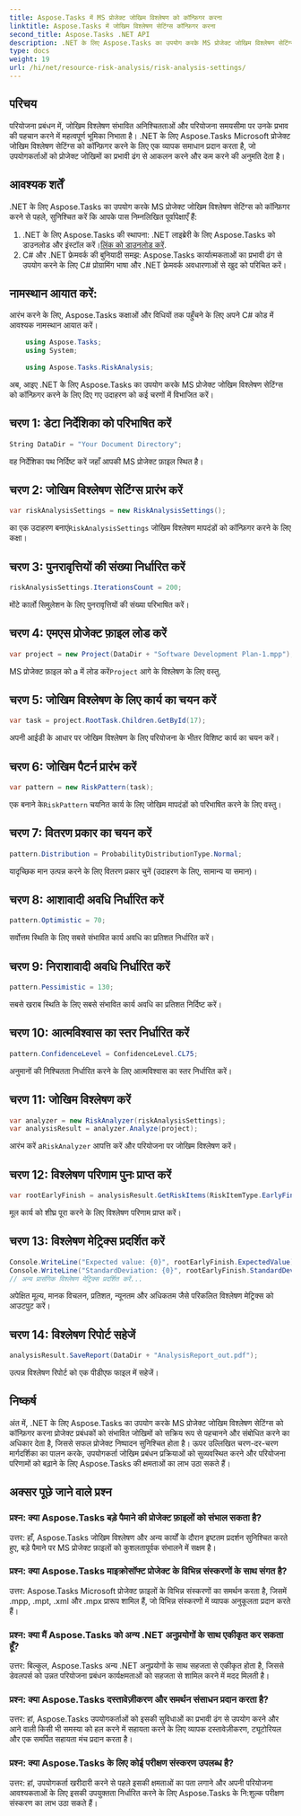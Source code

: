 ```yaml
---
title: Aspose.Tasks में MS प्रोजेक्ट जोखिम विश्लेषण को कॉन्फ़िगर करना
linktitle: Aspose.Tasks में जोखिम विश्लेषण सेटिंग्स कॉन्फ़िगर करना
second_title: Aspose.Tasks .NET API
description: .NET के लिए Aspose.Tasks का उपयोग करके MS प्रोजेक्ट जोखिम विश्लेषण सेटिंग्स को कॉन्फ़िगर करना सीखें। उन्नत जोखिम मूल्यांकन तकनीकों के साथ परियोजना प्रबंधन दक्षता बढ़ाएँ।
type: docs
weight: 19
url: /hi/net/resource-risk-analysis/risk-analysis-settings/
---
```

## परिचय
परियोजना प्रबंधन में, जोखिम विश्लेषण संभावित अनिश्चितताओं और परियोजना समयसीमा पर उनके प्रभाव की पहचान करने में महत्वपूर्ण भूमिका निभाता है। .NET के लिए Aspose.Tasks Microsoft प्रोजेक्ट जोखिम विश्लेषण सेटिंग्स को कॉन्फ़िगर करने के लिए एक व्यापक समाधान प्रदान करता है, जो उपयोगकर्ताओं को प्रोजेक्ट जोखिमों का प्रभावी ढंग से आकलन करने और कम करने की अनुमति देता है।
## आवश्यक शर्तें

.NET के लिए Aspose.Tasks का उपयोग करके MS प्रोजेक्ट जोखिम विश्लेषण सेटिंग्स को कॉन्फ़िगर करने से पहले, सुनिश्चित करें कि आपके पास निम्नलिखित पूर्वापेक्षाएँ हैं:
1.  .NET के लिए Aspose.Tasks की स्थापना: .NET लाइब्रेरी के लिए Aspose.Tasks को डाउनलोड और इंस्टॉल करें।[लिंक को डाउनलोड करें](https://releases.aspose.com/tasks/net/).
2. C# और .NET फ्रेमवर्क की बुनियादी समझ: Aspose.Tasks कार्यात्मकताओं का प्रभावी ढंग से उपयोग करने के लिए C# प्रोग्रामिंग भाषा और .NET फ्रेमवर्क अवधारणाओं से खुद को परिचित करें।

## नामस्थान आयात करें:
आरंभ करने के लिए, Aspose.Tasks कक्षाओं और विधियों तक पहुँचने के लिए अपने C# कोड में आवश्यक नामस्थान आयात करें।
```csharp
    using Aspose.Tasks;
    using System;
    
    using Aspose.Tasks.RiskAnalysis;
```

अब, आइए .NET के लिए Aspose.Tasks का उपयोग करके MS प्रोजेक्ट जोखिम विश्लेषण सेटिंग्स को कॉन्फ़िगर करने के लिए दिए गए उदाहरण को कई चरणों में विभाजित करें।
## चरण 1: डेटा निर्देशिका को परिभाषित करें
```csharp
String DataDir = "Your Document Directory";
```
वह निर्देशिका पथ निर्दिष्ट करें जहाँ आपकी MS प्रोजेक्ट फ़ाइल स्थित है।
## चरण 2: जोखिम विश्लेषण सेटिंग्स प्रारंभ करें
```csharp
var riskAnalysisSettings = new RiskAnalysisSettings();
```
 का एक उदाहरण बनाएं`RiskAnalysisSettings` जोखिम विश्लेषण मापदंडों को कॉन्फ़िगर करने के लिए कक्षा।
## चरण 3: पुनरावृत्तियों की संख्या निर्धारित करें
```csharp
riskAnalysisSettings.IterationsCount = 200;
```
मोंटे कार्लो सिमुलेशन के लिए पुनरावृत्तियों की संख्या परिभाषित करें।
## चरण 4: एमएस प्रोजेक्ट फ़ाइल लोड करें
```csharp
var project = new Project(DataDir + "Software Development Plan-1.mpp");
```
 MS प्रोजेक्ट फ़ाइल को a में लोड करें`Project` आगे के विश्लेषण के लिए वस्तु.
## चरण 5: जोखिम विश्लेषण के लिए कार्य का चयन करें
```csharp
var task = project.RootTask.Children.GetById(17);
```
अपनी आईडी के आधार पर जोखिम विश्लेषण के लिए परियोजना के भीतर विशिष्ट कार्य का चयन करें।
## चरण 6: जोखिम पैटर्न प्रारंभ करें
```csharp
var pattern = new RiskPattern(task);
```
 एक बनाने के`RiskPattern` चयनित कार्य के लिए जोखिम मापदंडों को परिभाषित करने के लिए वस्तु।
## चरण 7: वितरण प्रकार का चयन करें
```csharp
pattern.Distribution = ProbabilityDistributionType.Normal;
```
यादृच्छिक मान उत्पन्न करने के लिए वितरण प्रकार चुनें (उदाहरण के लिए, सामान्य या समान)।
## चरण 8: आशावादी अवधि निर्धारित करें
```csharp
pattern.Optimistic = 70;
```
सर्वोत्तम स्थिति के लिए सबसे संभावित कार्य अवधि का प्रतिशत निर्धारित करें।
## चरण 9: निराशावादी अवधि निर्धारित करें
```csharp
pattern.Pessimistic = 130;
```
सबसे खराब स्थिति के लिए सबसे संभावित कार्य अवधि का प्रतिशत निर्दिष्ट करें।
## चरण 10: आत्मविश्वास का स्तर निर्धारित करें
```csharp
pattern.ConfidenceLevel = ConfidenceLevel.CL75;
```
अनुमानों की निश्चितता निर्धारित करने के लिए आत्मविश्वास का स्तर निर्धारित करें।
## चरण 11: जोखिम विश्लेषण करें
```csharp
var analyzer = new RiskAnalyzer(riskAnalysisSettings);
var analysisResult = analyzer.Analyze(project);
```
 आरंभ करें a`RiskAnalyzer` आपत्ति करें और परियोजना पर जोखिम विश्लेषण करें।
## चरण 12: विश्लेषण परिणाम पुनः प्राप्त करें
```csharp
var rootEarlyFinish = analysisResult.GetRiskItems(RiskItemType.EarlyFinish).Get(project.RootTask);
```
मूल कार्य को शीघ्र पूरा करने के लिए विश्लेषण परिणाम प्राप्त करें।
## चरण 13: विश्लेषण मेट्रिक्स प्रदर्शित करें
```csharp
Console.WriteLine("Expected value: {0}", rootEarlyFinish.ExpectedValue);
Console.WriteLine("StandardDeviation: {0}", rootEarlyFinish.StandardDeviation);
// अन्य प्रासंगिक विश्लेषण मेट्रिक्स प्रदर्शित करें...
```
अपेक्षित मूल्य, मानक विचलन, प्रतिशत, न्यूनतम और अधिकतम जैसे परिकलित विश्लेषण मेट्रिक्स को आउटपुट करें।
## चरण 14: विश्लेषण रिपोर्ट सहेजें
```csharp
analysisResult.SaveReport(DataDir + "AnalysisReport_out.pdf");
```
उत्पन्न विश्लेषण रिपोर्ट को एक पीडीएफ फाइल में सहेजें।

## निष्कर्ष
अंत में, .NET के लिए Aspose.Tasks का उपयोग करके MS प्रोजेक्ट जोखिम विश्लेषण सेटिंग्स को कॉन्फ़िगर करना प्रोजेक्ट प्रबंधकों को संभावित जोखिमों को सक्रिय रूप से पहचानने और संबोधित करने का अधिकार देता है, जिससे सफल प्रोजेक्ट निष्पादन सुनिश्चित होता है। ऊपर उल्लिखित चरण-दर-चरण मार्गदर्शिका का पालन करके, उपयोगकर्ता जोखिम प्रबंधन प्रक्रियाओं को सुव्यवस्थित करने और परियोजना परिणामों को बढ़ाने के लिए Aspose.Tasks की क्षमताओं का लाभ उठा सकते हैं।
## अक्सर पूछे जाने वाले प्रश्न
### प्रश्न: क्या Aspose.Tasks बड़े पैमाने की प्रोजेक्ट फ़ाइलों को संभाल सकता है?
उत्तर: हाँ, Aspose.Tasks जोखिम विश्लेषण और अन्य कार्यों के दौरान इष्टतम प्रदर्शन सुनिश्चित करते हुए, बड़े पैमाने पर MS प्रोजेक्ट फ़ाइलों को कुशलतापूर्वक संभालने में सक्षम है।
### प्रश्न: क्या Aspose.Tasks माइक्रोसॉफ्ट प्रोजेक्ट के विभिन्न संस्करणों के साथ संगत है?
उत्तर: Aspose.Tasks Microsoft प्रोजेक्ट फ़ाइलों के विभिन्न संस्करणों का समर्थन करता है, जिसमें .mpp, .mpt, .xml और .mpx प्रारूप शामिल हैं, जो विभिन्न संस्करणों में व्यापक अनुकूलता प्रदान करते हैं।
### प्रश्न: क्या मैं Aspose.Tasks को अन्य .NET अनुप्रयोगों के साथ एकीकृत कर सकता हूँ?
उत्तर: बिल्कुल, Aspose.Tasks अन्य .NET अनुप्रयोगों के साथ सहजता से एकीकृत होता है, जिससे डेवलपर्स को उन्नत परियोजना प्रबंधन कार्यक्षमताओं को सहजता से शामिल करने में मदद मिलती है।
### प्रश्न: क्या Aspose.Tasks दस्तावेज़ीकरण और समर्थन संसाधन प्रदान करता है?
उत्तर: हां, Aspose.Tasks उपयोगकर्ताओं को इसकी सुविधाओं का प्रभावी ढंग से उपयोग करने और आने वाली किसी भी समस्या को हल करने में सहायता करने के लिए व्यापक दस्तावेज़ीकरण, ट्यूटोरियल और एक समर्पित सहायता मंच प्रदान करता है।
### प्रश्न: क्या Aspose.Tasks के लिए कोई परीक्षण संस्करण उपलब्ध है?
उत्तर: हां, उपयोगकर्ता खरीदारी करने से पहले इसकी क्षमताओं का पता लगाने और अपनी परियोजना आवश्यकताओं के लिए इसकी उपयुक्तता निर्धारित करने के लिए Aspose.Tasks के नि:शुल्क परीक्षण संस्करण का लाभ उठा सकते हैं।